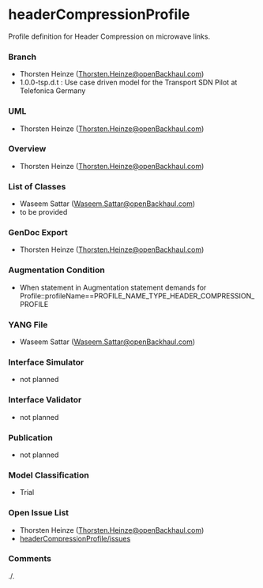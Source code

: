 # headerCompressionProfile
Profile definition for Header Compression on microwave links.

### Branch
- Thorsten Heinze (Thorsten.Heinze@openBackhaul.com)
- 1.0.0-tsp.d.t : Use case driven model for the Transport SDN Pilot at Telefonica Germany

### UML
- Thorsten Heinze (Thorsten.Heinze@openBackhaul.com)

### Overview 
- Thorsten Heinze (Thorsten.Heinze@openBackhaul.com)

### List of Classes
- Waseem Sattar (Waseem.Sattar@openBackhaul.com)
- to be provided 

### GenDoc Export
- Thorsten Heinze (Thorsten.Heinze@openBackhaul.com)

### Augmentation Condition
- When statement in Augmentation statement demands for Profile::profileName==PROFILE_NAME_TYPE_HEADER_COMPRESSION_PROFILE

### YANG File
- Waseem Sattar (Waseem.Sattar@openBackhaul.com)

### Interface Simulator
- not planned 

### Interface Validator
- not planned

### Publication
- not planned

### Model Classification
- Trial

### Open Issue List
- Thorsten Heinze (Thorsten.Heinze@openBackhaul.com)
- [headerCompressionProfile/issues](../../issues)

### Comments
./.
